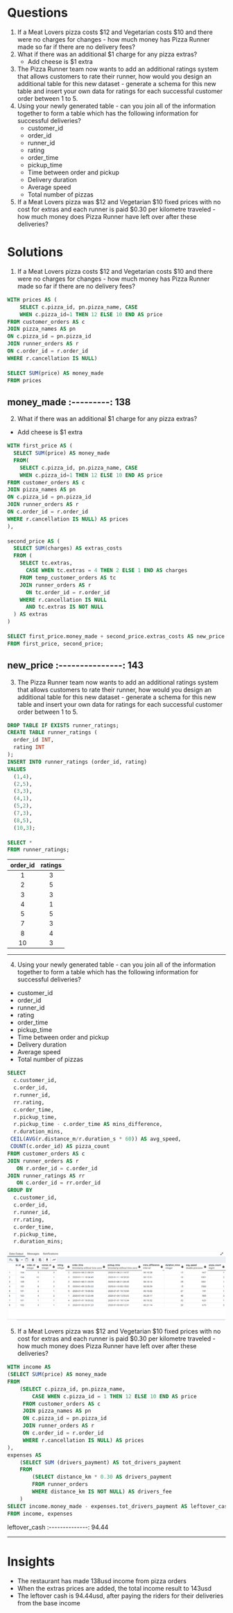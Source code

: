 # Questions

1. If a Meat Lovers pizza costs $12 and Vegetarian costs $10 and there were no charges for changes - how much money has Pizza Runner made so far if there are no delivery fees?
2. What if there was an additional $1 charge for any pizza extras?
   - Add cheese is $1 extra
3. The Pizza Runner team now wants to add an additional ratings system that allows customers to rate their runner, how would you design an additional table for this new dataset - generate a schema for this new table and insert your own data for ratings for each successful customer order between 1 to 5.
4. Using your newly generated table - can you join all of the information together to form a table which has the following information for successful deliveries?
    - customer_id
    - order_id
    - runner_id
    - rating
    - order_time
    - pickup_time
    - Time between order and pickup
    - Delivery duration
    - Average speed
    - Total number of pizzas
5. If a Meat Lovers pizza was $12 and Vegetarian $10 fixed prices with no cost for extras and each runner is paid $0.30 per kilometre traveled - how much money does Pizza Runner have left over after these deliveries?

# Solutions
1. If a Meat Lovers pizza costs $12 and Vegetarian costs $10 and there were no charges for changes - how much money has Pizza Runner made so far if there are no delivery fees?
```sql
WITH prices AS (
	SELECT c.pizza_id, pn.pizza_name, CASE 
	WHEN c.pizza_id=1 THEN 12 ELSE 10 END AS price 
FROM customer_orders AS c
JOIN pizza_names AS pn
ON c.pizza_id = pn.pizza_id
JOIN runner_orders AS r
ON c.order_id = r.order_id
WHERE r.cancellation IS NULL)

SELECT SUM(price) AS money_made
FROM prices
```
 money_made
:---------:
  138
---   

2. What if there was an additional $1 charge for any pizza extras?
  - Add cheese is $1 extra
```sql
WITH first_price AS (
  SELECT SUM(price) AS money_made
  FROM(
	SELECT c.pizza_id, pn.pizza_name, CASE 
	WHEN c.pizza_id=1 THEN 12 ELSE 10 END AS price 
FROM customer_orders AS c
JOIN pizza_names AS pn
ON c.pizza_id = pn.pizza_id
JOIN runner_orders AS r
ON c.order_id = r.order_id
WHERE r.cancellation IS NULL) AS prices
),

second_price AS (
  SELECT SUM(charges) AS extras_costs
  FROM (
    SELECT tc.extras,
      CASE WHEN tc.extras = 4 THEN 2 ELSE 1 END AS charges
    FROM temp_customer_orders AS tc
    JOIN runner_orders AS r
      ON tc.order_id = r.order_id
    WHERE r.cancellation IS NULL 
	  AND tc.extras IS NOT NULL
  ) AS extras
)

SELECT first_price.money_made + second_price.extras_costs AS new_price
FROM first_price, second_price;

```
 new_price
:---------------:
  143
---  

3. The Pizza Runner team now wants to add an additional ratings system that allows customers to rate their runner, how would you design an additional table for this new dataset - generate a schema for this new table and insert your own data for ratings for each successful customer order between 1 to 5.
```sql
DROP TABLE IF EXISTS runner_ratings;
CREATE TABLE runner_ratings (
  order_id INT,
  rating INT
);
INSERT INTO runner_ratings (order_id, rating)
VALUES 
  (1,4),
  (2,5),
  (3,3),
  (4,1),
  (5,2),
  (7,3),
  (8,5),
  (10,3);

SELECT * 
FROM runner_ratings;

```
 order_id  | ratings
:---------:|:---------:
  1        | 3
  2        | 5
  3        | 3
  4        | 1
  5        | 5
  7        | 3 
  8        | 4 
  10       | 3
---

4. Using your newly generated table - can you join all of the information together to form a table which has the following information for successful deliveries?
  - customer_id
  - order_id
  - runner_id
  - rating
  - order_time
  - pickup_time
  - Time between order and pickup
  - Delivery duration
  - Average speed
  - Total number of pizzas

```sql
SELECT 
  c.customer_id,
  c.order_id,
  r.runner_id,
  rr.rating,
  c.order_time,
  r.pickup_time,
  r.pickup_time - c.order_time AS mins_difference,
  r.duration_mins,
 CEIL(AVG(r.distance_m/r.duration_s * 60)) AS avg_speed,
 COUNT(c.order_id) AS pizza_count
FROM customer_orders AS c
JOIN runner_orders AS r 
   ON r.order_id = c.order_id
JOIN runner_ratings AS rr
   ON c.order_id = rr.order_id
GROUP BY 
  c.customer_id,
  c.order_id,
  r.runner_id,
  rr.rating,
  c.order_time,
  r.pickup_time, 
  r.duration_mins;

```
![](https://github.com/Berry-of-Tech/8-Week-SQL-Challenge-Case-study-2/blob/main/Images/pricing%20and%20ratings%204.png)

5. If a Meat Lovers pizza was $12 and Vegetarian $10 fixed prices with no cost for extras and each runner is paid $0.30 per kilometre traveled - how much money does Pizza Runner have left over after these deliveries?

```sql
WITH income AS
(SELECT SUM(price) AS money_made
FROM 
	(SELECT c.pizza_id, pn.pizza_name,
		CASE WHEN c.pizza_id = 1 THEN 12 ELSE 10 END AS price
	 FROM customer_orders AS c
	 JOIN pizza_names AS pn
   	 ON c.pizza_id = pn.pizza_id
	 JOIN runner_orders AS r
   	 ON c.order_id = r.order_id
	 WHERE r.cancellation IS NULL) AS prices
),
expenses AS 
	(SELECT SUM (drivers_payment) AS tot_drivers_payment
	FROM
		(SELECT distance_km * 0.30 AS drivers_payment
		FROM runner_orders
		WHERE distance_km IS NOT NULL) AS drivers_fee
	)
SELECT income.money_made - expenses.tot_drivers_payment AS leftover_cash
FROM income, expenses


```
 leftover_cash
:--------------:
  94.44
 
---
# Insights
- The restaurant has made 138usd income from pizza orders
- When the extras prices are added, the total income result to 143usd
- The leftover cash is 94.44usd, after paying the riders for their deliveries from the base income
